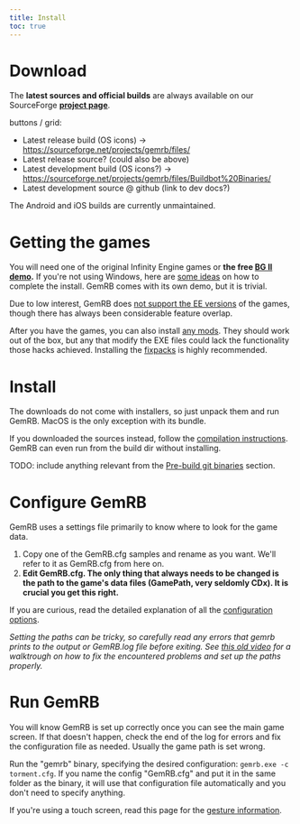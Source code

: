 ```yaml
---
title: Install
toc: true
---
```


# Download

The **latest sources and official builds** are always
available on our SourceForge **[project
page](http://sourceforge.net/projects/gemrb/files/)**.

buttons / grid:
- Latest release build (OS icons) -> https://sourceforge.net/projects/gemrb/files/ 
- Latest release source? (could also be above)
- Latest development build (OS icons?) -> https://sourceforge.net/projects/gemrb/files/Buildbot%20Binaries/
- Latest development source @ github (link to dev docs?)

The Android and iOS builds are currently unmaintained.

# Getting the games

You will need one of the original Infinity Engine games or **the free
[BG II demo](https://duckduckgo.com/?q=bg2+demo).** If you're not using Windows, here are
[some ideas](Installing-games.md) on how to complete the install. GemRB comes with its own demo, but it is trivial.

Due to low interest, GemRB does [not support the EE versions](https://github.com/gemrb/gemrb/issues/164)
of the games, though there has always been considerable feature overlap.

After you have the games, you can also install [any mods](Modding.md). They should work out of the box, but
any that modify the EXE files could lack the functionality those hacks achieved. Installing the
[fixpacks](Common-problems.md#game-bugs) is highly recommended.

# Install

The downloads do not come with installers, so just unpack them and run GemRB. MacOS is the only exception with its bundle.

If you downloaded the sources instead, follow the [compilation instructions]().
GemRB can even run from the build dir without installing.

TODO: include anything relevant from the [Pre-build git binaries](http://www.gemrb.org/wiki/doku.php?id=install:windows) section.

# Configure GemRB

GemRB uses a settings file primarily to know where to look for the game data.

1.  Copy one of the GemRB.cfg samples and rename as you want. We'll refer to it as GemRB.cfg from here on.
2.  **Edit GemRB.cfg. The only thing that always
    needs to be changed is the path to the game's data files (GamePath,
    very seldomly CDx). It is crucial you get this right.**

If you are curious, read the detailed explanation of all the [configuration options](Manpage.md).

*Setting the paths can be tricky, so carefully read any errors that gemrb
prints to the output or GemRB.log file before exiting. See [this old
video](http://www.youtube.com/watch?v=32BZouraDPM) for a
walktrough on how to fix the encountered problems and set up the paths
properly.*

# Run GemRB

You will know GemRB is set up correctly once you can see the main game
screen. If that doesn't happen, check the end of the log for errors and fix the
configuration file as needed. Usually the game path is set wrong.

Run the "gemrb" binary, specifying the desired configuration: `gemrb.exe -c torment.cfg`.
If you name the config "GemRB.cfg" and put it in the same folder as the binary, it will use
that configuration file automatically and you don't need to specify anything.

If you're using a touch screen, read this page for the [gesture information](Touch-input.md).
